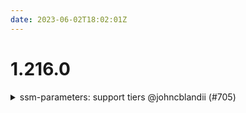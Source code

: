 ```yaml
---
date: 2023-06-02T18:02:01Z
---
```


# 1.216.0

<details>
  <summary>ssm-parameters: support tiers @johncblandii (#705)</summary>

### what

* Added support for ssm param tiers
* Updated the minimum version to `>= 1.3.0` to support `optional` parameters

### why

* `Standard` tier only supports 4096 characters. This allows Advanced and Intelligent Tiering support.

### references


</details>
